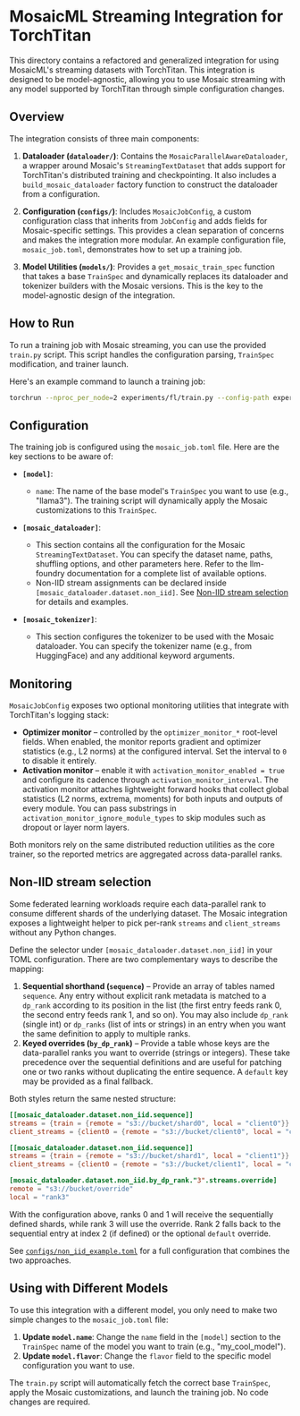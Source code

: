 # MosaicML Streaming Integration for TorchTitan

This directory contains a refactored and generalized integration for using MosaicML's streaming datasets with TorchTitan. This integration is designed to be model-agnostic, allowing you to use Mosaic streaming with any model supported by TorchTitan through simple configuration changes.

## Overview

The integration consists of three main components:

1.  **Dataloader (`dataloader/`)**: Contains the `MosaicParallelAwareDataloader`, a wrapper around Mosaic's `StreamingTextDataset` that adds support for TorchTitan's distributed training and checkpointing. It also includes a `build_mosaic_dataloader` factory function to construct the dataloader from a configuration.

2.  **Configuration (`configs/`)**: Includes `MosaicJobConfig`, a custom configuration class that inherits from `JobConfig` and adds fields for Mosaic-specific settings. This provides a clean separation of concerns and makes the integration more modular. An example configuration file, `mosaic_job.toml`, demonstrates how to set up a training job.

3.  **Model Utilities (`models/`)**: Provides a `get_mosaic_train_spec` function that takes a base `TrainSpec` and dynamically replaces its dataloader and tokenizer builders with the Mosaic versions. This is the key to the model-agnostic design of the integration.

## How to Run

To run a training job with Mosaic streaming, you can use the provided `train.py` script. This script handles the configuration parsing, `TrainSpec` modification, and trainer launch.

Here's an example command to launch a training job:

```bash
torchrun --nproc_per_node=2 experiments/fl/train.py --config-path experiments/fl/configs/fl_job.toml
```

## Configuration

The training job is configured using the `mosaic_job.toml` file. Here are the key sections to be aware of:

*   **`[model]`**:
    *   `name`: The name of the base model's `TrainSpec` you want to use (e.g., "llama3"). The training script will dynamically apply the Mosaic customizations to this `TrainSpec`.

*   **`[mosaic_dataloader]`**:
    *   This section contains all the configuration for the Mosaic `StreamingTextDataset`. You can specify the dataset name, paths, shuffling options, and other parameters here. Refer to the llm-foundry documentation for a complete list of available options.
    *   Non-IID stream assignments can be declared inside `[mosaic_dataloader.dataset.non_iid]`. See [Non-IID stream selection](#non-iid-stream-selection) for details and examples.

*   **`[mosaic_tokenizer]`**:
    *   This section configures the tokenizer to be used with the Mosaic dataloader. You can specify the tokenizer name (e.g., from HuggingFace) and any additional keyword arguments.

## Monitoring

`MosaicJobConfig` exposes two optional monitoring utilities that integrate with TorchTitan's logging stack:

* **Optimizer monitor** – controlled by the `optimizer_monitor_*` root-level fields. When enabled, the monitor reports gradient and optimizer statistics (e.g., L2 norms) at the configured interval. Set the interval to `0` to disable it entirely.
* **Activation monitor** – enable it with `activation_monitor_enabled = true` and configure its cadence through `activation_monitor_interval`. The activation monitor attaches lightweight forward hooks that collect global statistics (L2 norms, extrema, moments) for both inputs and outputs of every module. You can pass substrings in `activation_monitor_ignore_module_types` to skip modules such as dropout or layer norm layers.

Both monitors rely on the same distributed reduction utilities as the core trainer, so the reported metrics are aggregated across data-parallel ranks.

## Non-IID stream selection

Some federated learning workloads require each data-parallel rank to consume different shards of the underlying dataset. The Mosaic integration exposes a lightweight helper to pick per-rank `streams` and `client_streams` without any Python changes.

Define the selector under `[mosaic_dataloader.dataset.non_iid]` in your TOML configuration. There are two complementary ways to describe the mapping:

1.  **Sequential shorthand (`sequence`)** – Provide an array of tables named `sequence`. Any entry without explicit rank metadata is matched to a `dp_rank` according to its position in the list (the first entry feeds rank 0, the second entry feeds rank 1, and so on). You may also include `dp_rank` (single int) or `dp_ranks` (list of ints or strings) in an entry when you want the same definition to apply to multiple ranks.
2.  **Keyed overrides (`by_dp_rank`)** – Provide a table whose keys are the data-parallel ranks you want to override (strings or integers). These take precedence over the sequential definitions and are useful for patching one or two ranks without duplicating the entire sequence. A `default` key may be provided as a final fallback.

Both styles return the same nested structure:

```toml
[[mosaic_dataloader.dataset.non_iid.sequence]]
streams = {train = {remote = "s3://bucket/shard0", local = "client0"}}
client_streams = {client0 = {remote = "s3://bucket/client0", local = "client0"}}

[[mosaic_dataloader.dataset.non_iid.sequence]]
streams = {train = {remote = "s3://bucket/shard1", local = "client1"}}
client_streams = {client0 = {remote = "s3://bucket/client1", local = "client1"}}

[mosaic_dataloader.dataset.non_iid.by_dp_rank."3".streams.override]
remote = "s3://bucket/override"
local = "rank3"
```

With the configuration above, ranks 0 and 1 will receive the sequentially defined shards, while rank 3 will use the override. Rank 2 falls back to the sequential entry at index 2 (if defined) or the optional `default` override.

See [`configs/non_iid_example.toml`](configs/non_iid_example.toml) for a full configuration that combines the two approaches.

## Using with Different Models

To use this integration with a different model, you only need to make two simple changes to the `mosaic_job.toml` file:

1.  **Update `model.name`**: Change the `name` field in the `[model]` section to the `TrainSpec` name of the model you want to train (e.g., "my_cool_model").
2.  **Update `model.flavor`**: Change the `flavor` field to the specific model configuration you want to use.

The `train.py` script will automatically fetch the correct base `TrainSpec`, apply the Mosaic customizations, and launch the training job. No code changes are required.
